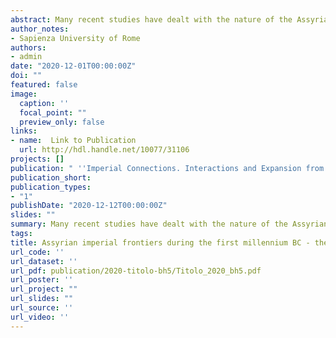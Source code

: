 ```yaml
---
abstract: Many recent studies have dealt with the nature of the Assyrian imperial frontiers, demonstrating how diversified they have been through time and space, with cases such as Khabur and Upper Tigris regions. On the other hand, the Assyrian periphery along the Iraqi middle Euphrates – ancient region of Suḫu – is archaeologically less known. The archaeological investigations before the construction of the Haditha Dam revealed many sites datable to the Iron Age, some of which seemed to have a marked military nature. The region was therefore seen as a seat for fortresses of the Assyrian Empire. The present paper, through a preliminary analysis of the material culture of the sites, the settlement pattern using GIS and satellite images, aims to suggest a more multi-faced nature of the settlement in the region.
author_notes:
- Sapienza University of Rome
authors:
- admin
date: "2020-12-01T00:00:00Z"
doi: ""
featured: false
image:
  caption: ''
  focal_point: ""
  preview_only: false
links:
- name:  Link to Publication
  url: http://hdl.handle.net/10077/31106
projects: []
publication: " ''Imperial Connections. Interactions and Expansion from Assyria to the Roman Period. Volume 2. Proceedings of the 5th “Broadening Horizons” Conference (Udine 5-8 June 2017)'', Trieste, EUT Edizioni Università di Trieste, 2020, pp. 203-215."
publication_short: 
publication_types:
- "1"
publishDate: "2020-12-12T00:00:00Z"
slides: ""
summary: Many recent studies have dealt with the nature of the Assyrian imperial frontiers, demonstrating how diversified they have been through time and space, with cases such as Khabur and Upper Tigris regions. On the other hand, the Assyrian periphery along the Iraqi middle Euphrates – ancient region of Suḫu – is archaeologically less known.
tags:
title: Assyrian imperial frontiers during the first millennium BC - the case of the Iraqi Middle Euphrates
url_code: ''
url_dataset: ''
url_pdf: publication/2020-titolo-bh5/Titolo_2020_bh5.pdf
url_poster: ''
url_project: ""
url_slides: ""
url_source: ''
url_video: ''
---
```



